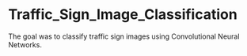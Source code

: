 # Traffic_Sign_Image_Classification
The goal was to classify traffic sign images using Convolutional Neural Networks.
